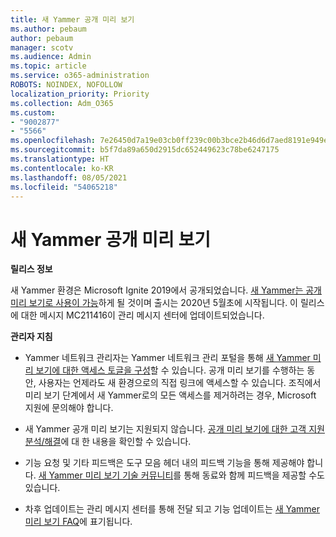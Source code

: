 ```yaml
---
title: 새 Yammer 공개 미리 보기
ms.author: pebaum
author: pebaum
manager: scotv
ms.audience: Admin
ms.topic: article
ms.service: o365-administration
ROBOTS: NOINDEX, NOFOLLOW
localization_priority: Priority
ms.collection: Adm_O365
ms.custom:
- "9002877"
- "5566"
ms.openlocfilehash: 7e26450d7a19e03cb0ff239c00b3bce2b46d6d7aed8191e949ef6c0711aa9035
ms.sourcegitcommit: b5f7da89a650d2915dc652449623c78be6247175
ms.translationtype: HT
ms.contentlocale: ko-KR
ms.lasthandoff: 08/05/2021
ms.locfileid: "54065218"
---
```

# <a name="new-yammer-public-preview"></a>새 Yammer 공개 미리 보기

**릴리스 정보**

새 Yammer 환경은 Microsoft Ignite 2019에서 공개되었습니다. [새 Yammer는 공개 미리 보기로 사용이 가능](https://docs.microsoft.com/yammer/get-started-with-yammer/newyammer-faq)하게 될 것이며 출시는 2020년 5월초에 시작됩니다. 이 릴리스에 대한 메시지 MC211416이 관리 메시지 센터에 업데이트되었습니다.

**관리자 지침**

- Yammer 네트워크 관리자는 Yammer 네트워크 관리 포털을 통해 [새 Yammer 미리 보기에 대한 액세스 토글을 구성](https://docs.microsoft.com/yammer/get-started-with-yammer/administrative-settings-opt-in-newyammer)할 수 있습니다. 공개 미리 보기를 수행하는 동안, 사용자는 언제라도 새 환경으로의 직접 링크에 액세스할 수 있습니다. 조직에서 미리 보기 단계에서 새 Yammer로의 모든 액세스를 제거하려는 경우, Microsoft 지원에 문의해야 합니다.

- 새 Yammer 공개 미리 보기는 지원되지 않습니다. [공개 미리 보기에 대한 고객 지원 분석/해결](https://docs.microsoft.com/yammer/get-started-with-yammer/newyammer-faq#yammer-preview-customer-support)에 대 한 내용을 확인할 수 있습니다.

- 기능 요청 및 기타 피드백은 도구 모음 헤더 내의 피드백 기능을 통해 제공해야 합니다. [새 Yammer 미리 보기 기술 커뮤니티](https://techcommunity.microsoft.com/t5/new-yammer-preview/bd-p/NewYammerPreview)를 통해 동료와 함께 피드백을 제공할 수도 있습니다.

- 차후 업데이트는 관리 메시지 센터를 통해 전달 되고 기능 업데이트는 [새 Yammer 미리 보기 FAQ](https://docs.microsoft.com/yammer/get-started-with-yammer/newyammer-faq)에 표기됩니다.

